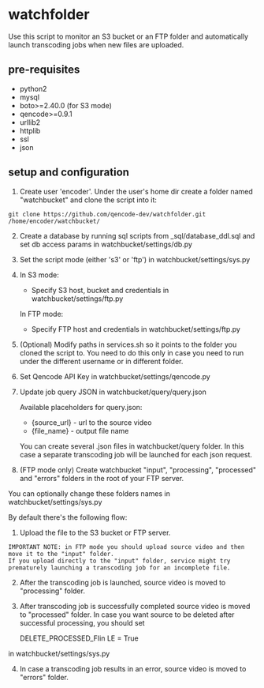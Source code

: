 # watchfolder
Use this script to monitor an S3 bucket or an FTP folder and automatically launch transcoding jobs when new files are uploaded.

## pre-requisites
 * python2
 * mysql
 * boto>=2.40.0 (for S3 mode)
 * qencode>=0.9.1
 * urllib2
 * httplib
 * ssl
 * json

## setup and configuration


 1. Create user 'encoder'. Under the user's home dir create a folder named "watchbucket" and clone the script into it:

```
git clone https://github.com/qencode-dev/watchfolder.git /home/encoder/watchbucket/
```

 2. Create a database by running sql scripts from _sql/database_ddl.sql and set db access params in watchbucket/settings/db.py

 3. Set the script mode (either 's3' or 'ftp') in watchbucket/settings/sys.py

 4. In S3 mode:
    * Specify S3 host, bucket and credentials in watchbucket/settings/ftp.py

    In FTP mode:
    * Specify FTP host and credentials in watchbucket/settings/ftp.py

 5. (Optional) Modify paths in services.sh so it points to the folder you cloned the script to.
 You need to do this only in case you need to run under the different username or in different folder.

 6. Set Qencode API Key in watchbucket/settings/qencode.py

 7. Update job query JSON in watchbucket/query/query.json
 
     Available placeholders for query.json:
    
     * {source_url} - url to the source video
     * {file_name} - output file name

    You can create several .json files in watchbucket/query folder. In this case a separate transcoding job will be launched for each json request.
    
 8. (FTP mode only) Create watchbucket "input", "processing", "processed" and "errors" folders in the root of your FTP server.
 
 You can optionally change these folders names in watchbucket/settings/sys.py
 
 By default there's the following flow:
 
  1) Upload the file to the S3 bucket or FTP server.
  
    IMPORTANT NOTE: in FTP mode you should upload source video and then move it to the "input" folder. 
    If you upload directly to the "input" folder, service might try prematurely launching a transcoding job for an incomplete file.
    
  2) After the transcoding job is launched, source video is moved to "processing" folder.  
  
  3) After transcoding job is successfully completed source video is moved to "processed" folder.
  In case you want source to be deleted after successful processing, you should set 
  
      DELETE_PROCESSED_FIin LE = True

  in watchbucket/settings/sys.py
  
  4) In case a transcoding job results in an error, source video is moved to "errors" folder.
  
    
  
 


